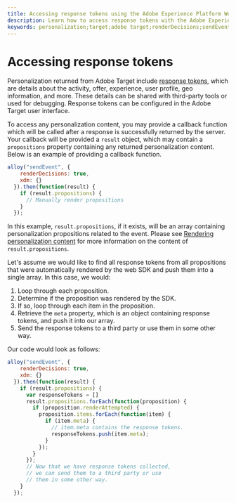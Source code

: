 ```yaml
---
title: Accessing response tokens using the Adobe Experience Platform Web SDK
description: Learn how to access response tokens with the Adobe Experience Platform Web SDK.
keywords: personalization;target;adobe target;renderDecisions;sendEvent;decisionScopes;result.decisions,response tokens;
---
```


# Accessing response tokens

Personalization returned from Adobe Target include [response tokens](https://experienceleague.adobe.com/docs/target/using/administer/response-tokens.html), which are details about the activity, offer, experience, user profile, geo information, and more. These details can be shared with third-party tools or used for debugging. Response tokens can be configured in the Adobe Target user interface.

To access any personalization content, you may provide a callback function which will be called after a response is successfully returned by the server. Your callback will be provided a `result` object, which may contain a `propositions` property containing any returned personalization content. Below is an example of providing a callback function.

```javascript
alloy("sendEvent", {
    renderDecisions: true,
    xdm: {}
  }).then(function(result) {
    if (result.propositions) {
      // Manually render propositions
    }
  });
```

In this example, `result.propositions`, if it exists, will be an array containing personalization propositions related to the event. Please see [Rendering personalization content](../rendering-personalization-content.md) for more information on the content of `result.propositions`.

Let's assume we would like to find all response tokens from all propositions that were automatically rendered by the web SDK and push them into a single array. In this case, we would:

1. Loop through each proposition.
1. Determine if the proposition was rendered by the SDK.
1. If so, loop through each item in the proposition.
1. Retrieve the `meta` property, which is an object containing response tokens, and push it into our array.
1. Send the response tokens to a third party or use them in some other way.

Our code would look as follows:

```javascript
alloy("sendEvent", {
    renderDecisions: true,
    xdm: {}
  }).then(function(result) {
    if (result.propositions) {
      var responseTokens = []
      result.propositions.forEach(function(proposition) {
        if (proposition.renderAttempted) {
          proposition.items.forEach(function(item) {
            if (item.meta) {
              // item.meta contains the response tokens.
              responseTokens.push(item.meta);
            }
          });
        }
      });
      // Now that we have response tokens collected,
      // we can send them to a third party or use
      // them in some other way.
    }
  });
```


